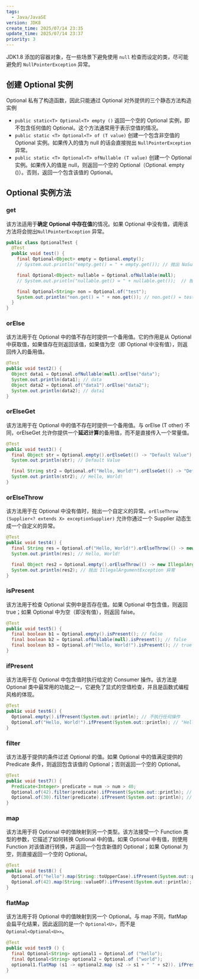 ```yaml
---
tags:
  - Java/JavaSE
version: JDK8
create_time: 2025/07/14 23:35
update_time: 2025/07/14 23:37
priority: 3
---
```


JDK1.8 添加的容器对象，在一些场景下避免使用 `null` 检查而设定的类，尽可能避免的 `NullPointerException` 异常。

## 创建 Optional 实例

Optional 私有了构造函数，因此只能通过 Optional 对外提供的三个静态方法构造实例

- `public static<T> Optional<T> empty ()` 返回一个空的 Optional 实例，即不包含任何值的 Optional。这个方法通常用于表示空值的情况。
- `public static <T> Optional<T> of (T value)` 创建一个包含非空值的 Optional 实例。如果传入的值为 null 的话会直接抛出 `NullPointerException` 异常。
- `public static <T> Optional<T> ofNullable (T value)` 创建一个 Optional 实例。如果传入的值是 null，则返回一个空的 Optional（Optional. empty ()）。否则，返回一个包含该值的 Optional。

## Optional 实例方法

### get

该方法适用于**确定 Optional 中存在值**的情况。如果 Optional 中没有值，调用该方法将会抛出`NullPointerException` 异常。

```java
public class OptionalTest {
  @Test
  public void test() {
    final Optional<Object> empty = Optional.empty();
    // System.out.println("empty.get() = " + empty.get()); // 抛出 NoSuchElementException 异常

    final Optional<Object> nullable = Optional.ofNullable(null);
    // System.out.println("nullable.get() = " + nullable.get());  // 抛出 NoSuchElementException 异常

    final Optional<String> non = Optional.of("test");
    System.out.println("non.get() = " + non.get()); // non.get() = test
  }
}
```

### orElse

该方法用于在 Optional 中的值不存在时提供一个备用值。它的作用是从 Optional 中获取值，如果值存在则返回该值，如果值为空（即 Optional 中没有值），则返回传入的备用值。

```java
@Test
public void test2() {
  Object data1 = Optional.ofNullable(null).orElse("data");
  System.out.println(data1); // data
  Object data2 = Optional.of("data1").orElse("data2");
  System.out.println(data2); // data1
}

```

### orElseGet

该方法用于在 Optional 中的值不存在时提供一个备用值。与 orElse (T other) 不同，orElseGet 允许你提供一个**延迟计算**的备用值，而不是直接传入一个常量值。

```java
@Test
public void test3() {
  final Object str = Optional.empty().orElseGet(() -> "Default Value");
  System.out.println(str); // Default Value

  final String str2 = Optional.of("Hello, World!").orElseGet(() -> "Default Value");
  System.out.println(str2); // Hello, World!
}
```

### orElseThrow

该方法用于在 Optional 中没有值时，抛出一个自定义的异常。`orElseThrow (Supplier<? extends X> exceptionSupplier)` 允许你通过一个 Supplier 动态生成一个自定义的异常。

```java
@Test
public void test4() {
  final String res = Optional.of("Hello, World!").orElseThrow(() -> new IllegalArgumentException("Value is missing"));
  System.out.println(res); // Hello, World!

  final Object res2 = Optional.empty().orElseThrow(() -> new IllegalArgumentException("Value is missing"));
  System.out.println(res2); // 抛出 IllegalArgumentException 异常
}
```

### isPresent

该方法用于检查 Optional 实例中是否存在值。如果 Optional 中包含值，则返回 true；如果 Optional 中为空（即没有值），则返回 false。

```java
@Test
public void test5() {
  final boolean b1 = Optional.empty().isPresent(); // false
  final boolean b2 = Optional.ofNullable(null).isPresent(); // false
  final boolean b3 = Optional.of("Hello, World!").isPresent(); // true
}
```

### ifPresent

该方法用于在 Optional 中包含值时执行给定的 Consumer 操作。该方法是 Optional 类中最常用的功能之一，它避免了显式的空值检查，并且是函数式编程风格的体现。

```java
@Test
public void test6() {
  Optional.empty().ifPresent(System.out::println); // 不执行任何操作
  Optional.of("Hello, World!").ifPresent(System.out::println); // "Hello, World!"
}

```

### filter

该方法基于提供的条件过滤 Optional 的值。如果 Optional 中的值满足提供的 Predicate 条件，则返回包含该值的 Optional；否则返回一个空的 Optional。

```java
@Test
public void test7() {
  Predicate<Integer> predicate = num -> num > 40;
  Optional.of(42).filter(predicate).ifPresent(System.out::println); // 42
  Optional.of(30).filter(predicate).ifPresent(System.out::println); // 不执行任何操作
}
```

### map

该方法用于将 Optional 中的值映射到另一个类型。该方法接受一个 Function 类型的参数，它描述了如何转换 Optional 中的值。如果 Optional 中有值，则使用 Function 对该值进行转换，并返回一个包含新值的 Optional；如果 Optional 为空，则直接返回一个空的 Optional。

```java
@Test
public void test8() {
  Optional.of("hello").map(String::toUpperCase).ifPresent(System.out::println); // HELLO
  Optional.of(42).map(String::valueOf).ifPresent(System.out::println); // 42
}

```

### flatMap

该方法用于将 Optional 中的值映射到另一个 Optional。与 map 不同，flatMap 会扁平化结果，因此返回的是一个 `Optional<U>`，而不是 `Optional<Optional<U>>`。

```java
@Test
public void test9 () {
  final Optional<String> optional1 = Optional.of ("hello");
  final Optional<String> optional2 = Optional.of ("world");
  optional1.flatMap (s1 -> optional2.map (s2 -> s1 + " " + s2)). ifPresent (System. out::println); // hello world
}
```
